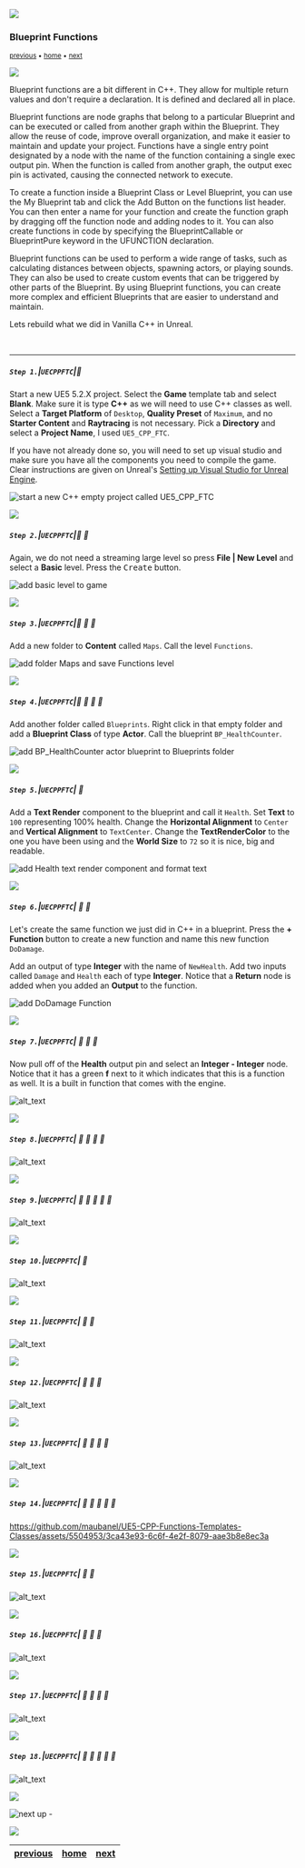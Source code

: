 ![](../images/line3.png)

### Blueprint Functions

<sub>[previous](../vanilla-functions/README.md#user-content-vanilla-cpp-functions) • [home](../README.md#user-content-ue5-cpp-functions--templates--classes) • [next](../unreal-cpp-functions/README.md#user-content-unreal-capp-functions)</sub>

![](../images/line3.png)

Blueprint functions are a bit different in C++.  They allow for multiple return values and don't require a declaration.  It is defined and declared all in place.  

Blueprint functions are node graphs that belong to a particular Blueprint and can be executed or called from another graph within the Blueprint. They allow the reuse of code, improve overall organization, and make it easier to maintain and update your project. Functions have a single entry point designated by a node with the name of the function containing a single exec output pin. When the function is called from another graph, the output exec pin is activated, causing the connected network to execute.

To create a function inside a Blueprint Class or Level Blueprint, you can use the My Blueprint tab and click the Add Button on the functions list header. You can then enter a name for your function and create the function graph by dragging off the function node and adding nodes to it. You can also create functions in code by specifying the BlueprintCallable or BlueprintPure keyword in the UFUNCTION declaration.

Blueprint functions can be used to perform a wide range of tasks, such as calculating distances between objects, spawning actors, or playing sounds. They can also be used to create custom events that can be triggered by other parts of the Blueprint. By using Blueprint functions, you can create more complex and efficient Blueprints that are easier to understand and maintain.

Lets rebuild what we did in Vanilla C++ in Unreal.

<br>

---

##### `Step 1.`\|`UECPPFTC`|:small_blue_diamond:

Start a new UE5 5.2.X project.  Select the **Game** template tab and select **Blank**.  Make sure it is type **C++** as we will need to use C++ classes as well.  Select a **Target Platform** of `Desktop`, **Quality Preset** of `Maximum`, and no **Starter Content** and **Raytracing** is not necessary. Pick a **Directory** and select a **Project Name**, I used `UE5_CPP_FTC`.

If you have not already done so, you will need to set up visual studio and make sure you have all the components you need to compile the game.  Clear instructions are given on Unreal's [Setting up Visual Studio for Unreal Engine](https://docs.unrealengine.com/4.26/en-US/ProductionPipelines/DevelopmentSetup/VisualStudioSetup/).

![start a new C++ empty project called UE5_CPP_FTC](images/UE5CPPFTCProject.png)

![](../images/line2.png)

##### `Step 2.`\|`UECPPFTC`|:small_blue_diamond: :small_blue_diamond: 

Again, we do not need a streaming large level so press **File | New Level** and select a **Basic** level. Press the <kbd>Create</kbd> button.

![add basic level to game](images/NewLevel.png)

![](../images/line2.png)

##### `Step 3.`\|`UECPPFTC`|:small_blue_diamond: :small_blue_diamond: :small_blue_diamond:

Add a new folder to **Content** called `Maps`.  Call the level `Functions`.

![add folder Maps and save Functions level](images/saveLevel.png)

![](../images/line2.png)

##### `Step 4.`\|`UECPPFTC`|:small_blue_diamond: :small_blue_diamond: :small_blue_diamond: :small_blue_diamond:

Add another folder called `Blueprints`.  Right click in that empty folder and add a **Blueprint Class** of type **Actor**.  Call the blueprint `BP_HealthCounter`.

![add BP_HealthCounter actor blueprint to Blueprints folder](images/bp_healthCounter.png)

![](../images/line2.png)

##### `Step 5.`\|`UECPPFTC`| :small_orange_diamond:

Add a **Text Render** component to the blueprint and call it `Health`. Set **Text** to `100` representing 100% health.  Change the **Horizontal Alignment** to `Center` and **Vertical Alignment** to `TextCenter`.  Change the **TextRenderColor** to the one you have been using and the **World Size** to `72` so it is nice, big and readable.

![add Health text render component and format text](images/healthTextComponent.png)

![](../images/line2.png)

##### `Step 6.`\|`UECPPFTC`| :small_orange_diamond: :small_blue_diamond:

Let's create the same function we just did in C++ in a blueprint.  Press the **+ Function** button to create a new function and name this new function `DoDamage`.

 Add an output of type **Integer** with the name of `NewHealth`.  Add two inputs called `Damage` and `Health` each of type **Integer**.  Notice that a **Return** node is added when you added an **Output** to the function.

![add DoDamage Function](images/doDamageParamsReturn.png)

![](../images/line2.png)

##### `Step 7.`\|`UECPPFTC`| :small_orange_diamond: :small_blue_diamond: :small_blue_diamond:

Now pull off of the **Health** output pin and select an **Integer - Integer** node.  Notice that it has a green **f** next to it which indicates that this is a function as well.  It is a built in function that comes with the engine.

![alt_text](images/defineFunction.png)

![](../images/line2.png)

##### `Step 8.`\|`UECPPFTC`| :small_orange_diamond: :small_blue_diamond: :small_blue_diamond: :small_blue_diamond:

![alt_text](images/delayDoDamage.png)

![](../images/line2.png)

##### `Step 9.`\|`UECPPFTC`| :small_orange_diamond: :small_blue_diamond: :small_blue_diamond: :small_blue_diamond: :small_blue_diamond:

![alt_text](images/playerHealthVar.png)

![](../images/line2.png)

##### `Step 10.`\|`UECPPFTC`| :large_blue_diamond:

![alt_text](images/doDamageToText.png)

![](../images/line2.png)

##### `Step 11.`\|`UECPPFTC`| :large_blue_diamond: :small_blue_diamond: 

![alt_text](images/setText.png)

![](../images/line2.png)

##### `Step 12.`\|`UECPPFTC`| :large_blue_diamond: :small_blue_diamond: :small_blue_diamond: 

![alt_text](images/dragBPHealthCounterIntoLevel.png)

![](../images/line2.png)

##### `Step 13.`\|`UECPPFTC`| :large_blue_diamond: :small_blue_diamond: :small_blue_diamond:  :small_blue_diamond: 

![alt_text](images/defaultPlayerStart.png)

![](../images/line2.png)

##### `Step 14.`\|`UECPPFTC`| :large_blue_diamond: :small_blue_diamond: :small_blue_diamond: :small_blue_diamond:  :small_blue_diamond: 

https://github.com/maubanel/UE5-CPP-Functions-Templates-Classes/assets/5504953/3ca43e93-6c6f-4e2f-8079-aae3b8e8ec3a

![](../images/line2.png)

##### `Step 15.`\|`UECPPFTC`| :large_blue_diamond: :small_orange_diamond: 

![alt_text](images/checkHealthAboveZero.png)

![](../images/line2.png)

##### `Step 16.`\|`UECPPFTC`| :large_blue_diamond: :small_orange_diamond:   :small_blue_diamond: 

![alt_text](images/falseBranchPath.png)

![](../images/line2.png)

##### `Step 17.`\|`UECPPFTC`| :large_blue_diamond: :small_orange_diamond: :small_blue_diamond: :small_blue_diamond:

![alt_text](images/addDeathMessage.png)

![](../images/line2.png)

##### `Step 18.`\|`UECPPFTC`| :large_blue_diamond: :small_orange_diamond: :small_blue_diamond: :small_blue_diamond: :small_blue_diamond:

![alt_text](images/playerIsDead2.png)



![](../images/line.png)

<!-- <img src="https://via.placeholder.com/1000x100/45D7CA/000000/?text=Next Up - Unreal CPP Functions"> -->

![next up - ](images/banner.png)

![](../images/line.png)

| [previous](../vanilla-functions/README.md#user-content-vanilla-cpp-functions)| [home](../README.md#user-content-ue5-cpp-functions--templates--classes) | [next](../unreal-cpp-functions/README.md#user-content-unreal-capp-functions)|
|---|---|---|

